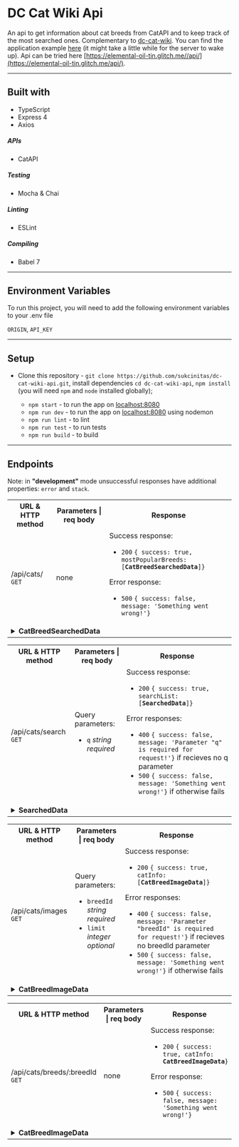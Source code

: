 # DC Cat Wiki Api

An api to get information about cat breeds from CatAPI and to keep track of the most searched ones. Complementary to [dc-cat-wiki](https://github.com/sukcinitas/dc-cat-wiki). You can find the application example [here](https://cats-wiki.netlify.app/) (it might take a little while for the server to wake up). Api can be tried here [https://elemental-oil-tin.glitch.me//api/](https://elemental-oil-tin.glitch.me/api/).

---

## Built with

- TypeScript
- Express 4
- Axios

##### APIs

- CatAPI

##### Testing

- Mocha & Chai

##### Linting

- ESLint

##### Compiling

- Babel 7

---

## Environment Variables

To run this project, you will need to add the following environment variables to your .env file

`ORIGIN`, `API_KEY`

---

## Setup

- Clone this repository - `git clone https://github.com/sukcinitas/dc-cat-wiki-api.git`, install dependencies `cd dc-cat-wiki-api`, `npm install` (you will need `npm` and `node` installed globally);

  - `npm start` - to run the app on [localhost:8080](http://localhost:8080/)
  - `npm run dev` - to run the app on [localhost:8080](http://localhost:8080/) using nodemon
  - `npm run lint` - to lint
  - `npm run test` - to run tests
  - `npm run build` - to build

---

## Endpoints

Note: in **"development"** mode unsuccessful responses have additional properties: <code>error</code> and <code>stack</code>.

<table>
  <tr>
    <th>URL & HTTP method</th>
    <th>Parameters | req body</th>
    <th>Response</th>
  </tr>
  <tr>
    <td>/api/cats/ <code>GET</code></td>
    <td>none</td>
    <td>
      Success response: <ul><li><code>200</code> <code>{ success: true, mostPopularBreeds: [<b>CatBreedSearchedData</b>]}</code></li></ul> Error response: <ul><li><code>500</code> <code>{ success: false, message: 'Something went wrong!'}</code></li></ul>
    </td>
  </tr>
  <tr>
    <td colspan="3"><details>
      <summary><b>CatBreedSearchedData</b></summary>
      <pre>
      {
        weight: {
          imperial: <em>string</em>,
          metric: <em>string</em>,
        }
        id: <em>string</em>,
        name: <em>string</em>,
        cfa_url: <em>string</em>,
        vetstreet_url: <em>string</em>,
        vcahospitals_url: <em>string</em>,
        temperament: <em>string</em>,
        origin: <em>string</em>,
        country_codes: <em>string</em>,
        country_code: <em>string</em>,
        description: <em>string</em>,
        life_span: <em>string</em>,
        indoor: <em>number</em>,
        lap: <em>number</em>,
        alt_names: <em>string</em>,
        adaptability: <em>number</em>,
        affection_level: <em>number</em>,
        child_friendly: <em>number</em>,
        dog_friendly: <em>number</em>,
        energy_level: <em>number</em>,
        grooming: <em>number</em>,
        health_issues: <em>number</em>,
        intelligence: <em>number</em>,
        shedding_level: <em>number</em>,
        social_needs: <em>number</em>,
        stranger_friendly: <em>number</em>,
        vocalisation: <em>number</em>,
        experimental: <em>number</em>,
        hairless: <em>number</em>,
        natural: <em>number</em>,
        rare: <em>number</em>,
        rex: <em>number</em>,
        suppressed_tail: <em>number</em>,
        short_legs: <em>number</em>,
        wikipedia_url: <em>string</em>,
        hypoallergenic: <em>number</em>,
        reference_image_id: <em>string</em>,
        image: {
          id?: <em>string</em>,
          url: <em>string</em>,
          width?: <em>number</em>,
          height?: <em>number</em>,
        },
        searched: <em>number</em>
      }
      </pre>
    </details>
    </td>
  </tr>
</table>

<table>
  <tr>
    <th>URL & HTTP method</th>
    <th>Parameters | req body</th>
    <th>Response</th>
  </tr>
  <tr>
    <td>/api/cats/search <code>GET</code></td>
    <td>
      Query parameters:
      <ul>
        <li><code>q</code> <em>string required</em></li>
      </code>
    </td>
    <td>
      Success response: <ul><li><code>200</code> <code>{ success: true, searchList: [<b>SearchedData</b>]}</code></li></ul> Error responses: <ul><li><code>400</code> <code>{ success: false, message: 'Parameter "q" is required for request!'}</code> if recieves no q parameter</li><li><code>500</code> <code>{ success: false, message: 'Something went wrong!'}</code> if otherwise fails</li></ul>
    </td>
  </tr>
  <tr>
    <td colspan="3">
      <details>
        <summary><b>SearchedData</b></summary>
        <pre>
        {
          id: <em>string</em>,
          name: <em>string</em>,
        }
        </pre>
      </details>
    </td>
  </tr>
</table>

<table>
  <tr>
    <th>URL & HTTP method</th>
    <th>Parameters | req body</th>
    <th>Response</th>
  </tr>
  <tr>
    <td>/api/cats/images <code>GET</code></td>
    <td>
      Query parameters:
      <ul><li><code>breedId</code>  <em>string required</em></li><li><code>limit</code>  <em>integer optional</em></li></ul>
    </td>
    <td>
      Success response: <ul><li><code>200</code> <code>{ success: true, catInfo: [<b>CatBreedImageData</b>]}</code></li></ul> Error responses: <ul><li><code>400</code> <code>{ success: false, message: 'Parameter "breedId" is required for request!'}</code> if recieves no breedId parameter</li><li><code>500</code> <code>{ success: false, message: 'Something went wrong!'}</code> if otherwise fails</li></ul>
    </td>
  </tr>
  <tr>
    <td colspan="3">
      <details>
        <summary><b>CatBreedImageData</b></summary>
        <pre>
        {
          breeds: [
              weight: {
              imperial: <em>string</em>,
              metric: <em>string</em>,
            }
            id: <em>string</em>,
            name: <em>string</em>,
            cfa_url: <em>string</em>,
            vetstreet_url: <em>string</em>,
            vcahospitals_url: <em>string</em>,
            temperament: <em>string</em>,
            origin: <em>string</em>,
            country_codes: <em>string</em>,
            country_code: <em>string</em>,
            description: <em>string</em>,
            life_span: <em>string</em>,
            indoor: <em>number</em>,
            lap: <em>number</em>,
            alt_names: <em>string</em>,
            adaptability: <em>number</em>,
            affection_level: <em>number</em>,
            child_friendly: <em>number</em>,
            dog_friendly: <em>number</em>,
            energy_level: <em>number</em>,
            grooming: <em>number</em>,
            health_issues: <em>number</em>,
            intelligence: <em>number</em>,
            shedding_level: <em>number</em>,
            social_needs: <em>number</em>,
            stranger_friendly: <em>number</em>,
            vocalisation: <em>number</em>,
            experimental: <em>number</em>,
            hairless: <em>number</em>,
            natural: <em>number</em>,
            rare: <em>number</em>,
            rex: <em>number</em>,
            suppressed_tail: <em>number</em>,
            short_legs: <em>number</em>,
            wikipedia_url: <em>string</em>,
            hypoallergenic: <em>number</em>,
            reference_image_id: <em>string</em>,
          ],
          id: <em>string</em>,
          url: <em>string</em>,
          width: <em>number</em>,
          height: <em>number</em>
        }
        </pre>
      </details>
    </td>
  </tr>
</table>

<table>
  <tr>
    <th>URL & HTTP method</th>
    <th>Parameters | req body</th>
    <th>Response</th>
  </tr>
  <tr>
    <td>/api/cats/breeds/:breedId <code>GET</code></td>
    <td>none</td>
    <td>
      Success response: <ul><li><code>200</code> <code>{ success: true, catInfo: <b>CatBreedImageData</b>}</code></li></ul> Error response: <ul><li><code>500</code> <code>{ success: false, message: 'Something went wrong!'}</code></li></ul>
    </td>
  </tr>
  <tr>
    <td colspan="3">
      <details>
        <summary><b>CatBreedImageData</b></summary>
        <pre>
        {
          breeds: [
              weight: {
              imperial: <em>string</em>,
              metric: <em>string</em>,
            }
            id: <em>string</em>,
            name: <em>string</em>,
            cfa_url: <em>string</em>,
            vetstreet_url: <em>string</em>,
            vcahospitals_url: <em>string</em>,
            temperament: <em>string</em>,
            origin: <em>string</em>,
            country_codes: <em>string</em>,
            country_code: <em>string</em>,
            description: <em>string</em>,
            life_span: <em>string</em>,
            indoor: <em>number</em>,
            lap: <em>number</em>,
            alt_names: <em>string</em>,
            adaptability: <em>number</em>,
            affection_level: <em>number</em>,
            child_friendly: <em>number</em>,
            dog_friendly: <em>number</em>,
            energy_level: <em>number</em>,
            grooming: <em>number</em>,
            health_issues: <em>number</em>,
            intelligence: <em>number</em>,
            shedding_level: <em>number</em>,
            social_needs: <em>number</em>,
            stranger_friendly: <em>number</em>,
            vocalisation: <em>number</em>,
            experimental: <em>number</em>,
            hairless: <em>number</em>,
            natural: <em>number</em>,
            rare: <em>number</em>,
            rex: <em>number</em>,
            suppressed_tail: <em>number</em>,  
            short_legs: <em>number</em>,
            wikipedia_url: <em>string</em>,
            hypoallergenic: <em>number</em>,
            reference_image_id: <em>string</em>,
          ],
          id: <em>string</em>,
          url: <em>string</em>,
          width: <em>number</em>,
          height: <em>number</em>
        }
        </pre>
      </details>
    </td>
  </tr>
</table>

